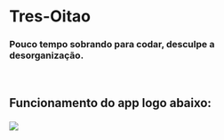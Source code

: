 # Tres-Oitao
<h3>Pouco tempo sobrando para codar, desculpe a desorganização.</h3>
<br />
<h2><p>Funcionamento do app logo abaixo: <p/></h2>
<img src="https://github.com/mowlkmorok/Tres-Oitao/blob/master/gifs/amostra.gif?raw=true">
